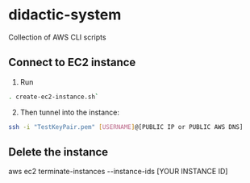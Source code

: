 # didactic-system
Collection of AWS CLI scripts

## Connect to EC2 instance
1. Run
```bash
. create-ec2-instance.sh`
```

2. Then tunnel into the instance:
```bash
ssh -i "TestKeyPair.pem" [USERNAME]@[PUBLIC IP or PUBLIC AWS DNS]
```

## Delete the instance
aws ec2 terminate-instances --instance-ids [YOUR INSTANCE ID]